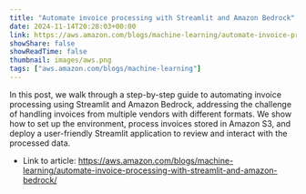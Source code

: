 ```yaml
---
title: "Automate invoice processing with Streamlit and Amazon Bedrock"
date: 2024-11-14T20:28:03+00:00
link: https://aws.amazon.com/blogs/machine-learning/automate-invoice-processing-with-streamlit-and-amazon-bedrock/
showShare: false
showReadTime: false
thumbnail: images/aws.png
tags: ["aws.amazon.com/blogs/machine-learning"]
---
```

In this post, we walk through a step-by-step guide to automating invoice processing using Streamlit and Amazon Bedrock, addressing the challenge of handling invoices from multiple vendors with different formats. We show how to set up the environment, process invoices stored in Amazon S3, and deploy a user-friendly Streamlit application to review and interact with the processed data.

- Link to article: https://aws.amazon.com/blogs/machine-learning/automate-invoice-processing-with-streamlit-and-amazon-bedrock/